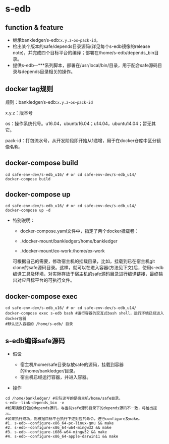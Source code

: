 # s-edb

## function & feature

* 继承bankledger/s-edb:`x.y.z`-`os`-`pack-id`。
* 检出某个版本的safe/depends目录源码(详见每个s-edb镜像的release note)，并完成四个目标平台的编译；部署在/home/s-edb/depends_bin目录。
* 提供s-edb--***系列脚本，部署在/usr/local/bin/目录，用于配合safe源码目录与depends目录相关的操作。

## docker tag规则

规则：bankledger/s-edb:`x.y.z`-`os`-`pack-id`

x.y.z：版本号

os：操作系统代号。u16.04，ubuntu16.04；u14.04，ubuntu14.04；暂无其它。

pack-id：打包流水号，从开发阶段即开始从1递增，用于在docker仓库中区分镜像名称。

## docker-compose build

```shell
cd safe-env-dev/s-edb_u16/ # or cd safe-env-dev/s-edb_u14/
docker-compose build
```

## docker-compose up

```shell
cd safe-env-dev/s-edb_u16/ # or cd safe-env-dev/s-edb_u14/
docker-compose up -d
```

* 特别说明：

  * docker-compose.yaml文件中，指定了两个docker挂载卷：

  * ./docker-mount/bankledger:/home/bankledger

  * ./docker-mount/ex-work:/home/ex-work

  可根据自己的需要，修改宿主机的挂载目录，比如，挂载到已在宿主机git clone的safe源码目录。这样，就可以在进入容器(方法见下文)后，使用s-edb编译工具及环境，对实际存放于宿主机的safe源码目录进行编译链接，最终输出对应目标平台的可执行文件。

## docker-compose exec

```shell
cd safe-env-dev/s-edb_u16/ # or cd safe-env-dev/s-edb_u14/
docker-compose exec s-edb bash #运行容器的交互式bash shell，运行环境已经进入docker容器
#默认进入容器的 /home/s-edb/ 目录
```

## s-edb编译safe源码

* 假设
  * 宿主机/home/safe目录存放safe的源码，挂载到容器的/home/bankledger/目录。
  * 宿主机已经运行容器，并进入容器。

* 操作

```shell
cd /home/bankledger/ #实际读写的是宿主机/home/safe目录。
s-edb--link-depends_bin -v
#如果镜像打包的depends源码，与当前safe源码目录下的depends源码不一致，将给出提示。
#如果执行成功，则根据目标平台执行下述对应的命令，进行configure及make。
#1. s-edb--configure-x86_64-pc-linux-gnu && make
#2. s-edb--configure-x86_64-w64-mingw32 && make
#3. s-edb--configure-i686-w64-mingw32 && make
#4. s-edb--configure-x86_64-apple-darwin11 && make
```

